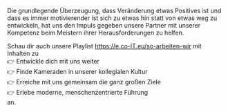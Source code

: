 Die grundlegende Überzeugung, dass Veränderung etwas Positives ist und dass es immer motivierender ist sich zu etwas hin statt von etwas weg zu entwickeln, hat uns den Impuls gegeben unsere Partner mit unserer Kompetenz beim Meistern ihrer Herausforderungen zu helfen.

Schau dir auch unsere Playlist https://e.co-IT.eu/so-arbeiten-wir mit Inhalten zu \
👉 Entwickle dich mit uns weiter \
👉 Finde Kameraden in unserer kollegialen Kultur \
👉 Erreiche mit uns gemeinsam die ganz großen Ziele \
👉 Erlebe moderne, menschenzentrierte Führung \
an.
